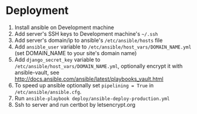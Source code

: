 Deployment
==========

1. Install ansible on Development machine
2. Add server's SSH keys to Development machine's `~/.ssh`
3. Add server's domain/ip to ansible's `/etc/ansible/hosts` file
4. Add `ansible_user` variable to
`/etc/ansible/host_vars/DOMAIN_NAME.yml` (set DOMAIN_NAME to your
site's domain name)
5. Add `django_secret_key` variable to
`/etc/ansible/host_vars/DOMAIN_NAME.yml`,  optionally encrypt it with
ansible-vault, see
http://docs.ansible.com/ansible/latest/playbooks_vault.html
6. To speed up ansible optionally set `pipelining = True` in
`/etc/ansible/ansible.cfg`.
7. Run `ansible-playbook deploy/ansible-deploy-production.yml`
8. Ssh to server and run certbot by letsencrypt.org
